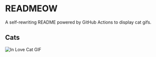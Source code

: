 # READMEOW

A self-rewriting README powered by GitHub Actions to display cat gifs.

## Cats

![In Love Cat GIF](https://media2.giphy.com/media/v1.Y2lkPTlhY2QwMmRhanE5OXAybjhxbHR5bzBwcDZrdGs1aXFlZzNxeGdzMzJ5NXZua3ByZSZlcD12MV9naWZzX3NlYXJjaCZjdD1n/MDJ9IbxxvDUQM/200.gif)
